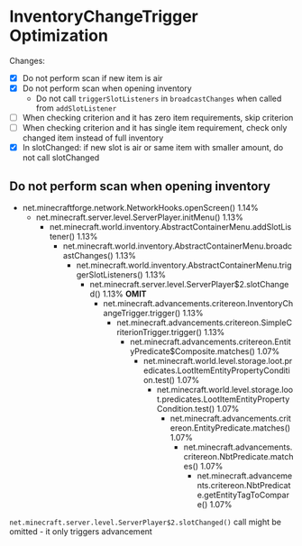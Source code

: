 # InventoryChangeTrigger Optimization

Changes:

* [x] Do not perform scan if new item is air
* [x] Do not perform scan when opening inventory
  * Do not call `triggerSlotListeners` in `broadcastChanges` when called from `addSlotListener`
* [ ] When checking criterion and it has zero item requirements, skip criterion
* [ ] When checking criterion and it has single item requirement, check only changed item instead of full inventory
* [x] In slotChanged: if new slot is air or same item with smaller amount, do not call slotChanged

## Do not perform scan when opening inventory

* net.minecraftforge.network.NetworkHooks.openScreen() 1.14%
  * net.minecraft.server.level.ServerPlayer.initMenu() 1.13%
    * net.minecraft.world.inventory.AbstractContainerMenu.addSlotListener() 1.13%
      * net.minecraft.world.inventory.AbstractContainerMenu.broadcastChanges() 1.13%
        * net.minecraft.world.inventory.AbstractContainerMenu.triggerSlotListeners() 1.13%
          * net.minecraft.server.level.ServerPlayer$2.slotChanged() 1.13% **OMIT**
            * net.minecraft.advancements.critereon.InventoryChangeTrigger.trigger() 1.13%
              * net.minecraft.advancements.critereon.SimpleCriterionTrigger.trigger() 1.13%
                * net.minecraft.advancements.critereon.EntityPredicate$Composite.matches() 1.07%
                  * net.minecraft.world.level.storage.loot.predicates.LootItemEntityPropertyCondition.test() 1.07%
                    * net.minecraft.world.level.storage.loot.predicates.LootItemEntityPropertyCondition.test() 1.07%
                      * net.minecraft.advancements.critereon.EntityPredicate.matches() 1.07%
                        * net.minecraft.advancements.critereon.NbtPredicate.matches() 1.07%
                          * net.minecraft.advancements.critereon.NbtPredicate.getEntityTagToCompare() 1.07%

`net.minecraft.server.level.ServerPlayer$2.slotChanged()` call might be omitted - it only triggers advancement